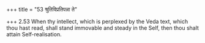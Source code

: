 +++
title = "53 श्रुतिविप्रतिपन्ना ते"

+++
2.53 When thy intellect, which is perplexed by the Veda text, which thou
hast read, shall stand immovable and steady in the Self, then thou shalt
attain Self-realisation.
